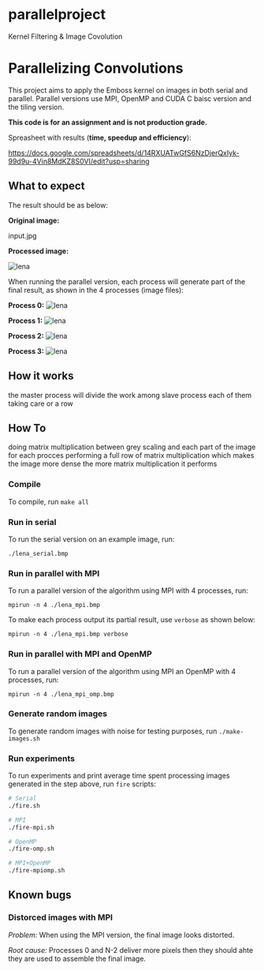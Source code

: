 # parallelproject
Kernel Filtering & Image Covolution
# Parallelizing Convolutions

This project aims to apply the Emboss kernel on images in both serial and parallel. Parallel versions use MPI, OpenMP and CUDA C baisc version and the tiling version.

**This code is for an assignment and is not production grade.**

Spreasheet with results (**time, speedup and efficiency**):

https://docs.google.com/spreadsheets/d/14RXUATwGfS6NzDjerQxIyk-99d9u-4Vin8MdKZ8S0VI/edit?usp=sharing

## What to expect

The result should be as below:

**Original image:**

input.jpg

**Processed image:**

![lena](resources/lena_embossed.bmp)

When running the parallel version, each process will generate part of the final result, as shown in the 4 processes (image files):


**Process 0:**
![lena](Downloads/rank0.bmp)

**Process 1:**
![lena](resources/rank_1.bmp)

**Process 2:**
![lena](resources/rank_2.bmp)

**Process 3:**
![lena](resources/rank_3.bmp)

## How it works
the master process will divide the work among slave process each of them taking care or a row
## How To
doing matrix multiplication between grey scaling and each part of the image for each procces performing a full row of matrix multiplication which makes the image more dense the more matrix multiplication it performs
### Compile
To compile, run `make all`

### Run in serial
To run the serial version on an example image, run:

`./lena_serial.bmp`

### Run in parallel with MPI

To run a parallel version of the algorithm using MPI with 4 processes, run:

`mpirun -n 4 ./lena_mpi.bmp`

To make each process output its partial result, use `verbose` as shown below:

`mpirun -n 4 ./lena_mpi.bmp verbose`

### Run in parallel with MPI and OpenMP
To run a parallel version of the algorithm using MPI an OpenMP with 4 processes, run:

`mpirun -n 4 ./lena_mpi_omp.bmp`



### Generate random images
To generate random images with noise for testing purposes, run `./make-images.sh`


### Run experiments
To run experiments and print average time spent processing images generated in the step above, run `fire` scripts:

``` .sh
# Serial
./fire.sh

# MPI
./fire-mpi.sh

# OpenMP
./fire-omp.sh

# MPI+OpenMP
./fire-mpiomp.sh

```



## Known bugs
### Distorced images with MPI

*Problem:*  When using the MPI version, the final image looks distorted.

*Root cause:* Processes 0 and N-2 deliver more pixels then they should ahte they are used to assemble the final image.
